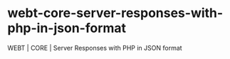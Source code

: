 # webt-core-server-responses-with-php-in-json-format
WEBT | CORE | Server Responses with PHP in JSON format

